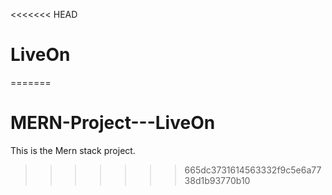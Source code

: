 <<<<<<< HEAD
# LiveOn
=======
# MERN-Project---LiveOn
This is the Mern stack project.
>>>>>>> 665dc3731614563332f9c5e6a7738d1b93770b10
